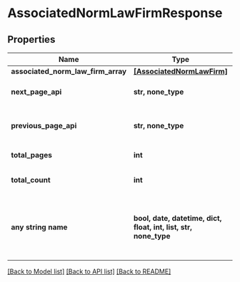 # AssociatedNormLawFirmResponse


## Properties
Name | Type | Description | Notes
------------ | ------------- | ------------- | -------------
**associated_norm_law_firm_array** | [**[AssociatedNormLawFirm]**](AssociatedNormLawFirm.md) |  | 
**next_page_api** | **str, none_type** | Next page of results if applicable. | 
**previous_page_api** | **str, none_type** | Link to previous page of results. | 
**total_pages** | **int** | Total no. of pages. | 
**total_count** | **int** | Total no. of results for this criteria. | 
**any string name** | **bool, date, datetime, dict, float, int, list, str, none_type** | any string name can be used but the value must be the correct type | [optional]

[[Back to Model list]](../README.md#documentation-for-models) [[Back to API list]](../README.md#documentation-for-api-endpoints) [[Back to README]](../README.md)


